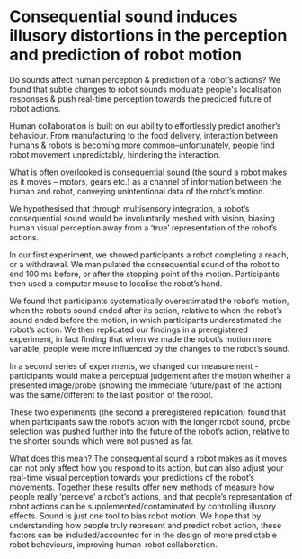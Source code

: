 # Consequential sound induces illusory distortions in the perception and prediction of robot motion
 
Do sounds affect human perception & prediction of a robot’s actions? We found that subtle changes to robot sounds modulate people's localisation responses & push real-time perception towards the predicted future of robot actions.

Human collaboration is built on our ability to effortlessly predict another’s behaviour. From manufacturing to the food delivery, interaction between humans & robots is becoming more common–unfortunately, people find robot movement unpredictably, hindering the interaction.

What is often overlooked is consequential sound (the sound a robot makes as it moves – motors, gears etc.) as a channel of information between the human and robot, conveying unintentional data of the robot’s motion. 

We hypothesised that through multisensory integration, a robot’s consequential sound would be involuntarily meshed with vision, biasing human visual perception away from a ‘true’ representation of the robot’s actions.

In our first experiment, we showed participants a robot completing a reach, or a withdrawal. We manipulated the consequential sound of the robot to end 100 ms before, or after the stopping point of the motion. Participants then used a computer mouse to localise the robot’s hand.

We found that participants systematically overestimated the robot’s motion, when the robot’s sound ended after its action, relative to when the robot’s sound ended before the motion, in which participants underestimated the robot’s action. 
We then replicated our findings in a preregistered experiment, in fact finding that when we made the robot’s motion more variable, people were more influenced by the changes to the robot’s sound. 

In a second series of experiments, we changed our measurement - participants would make a perceptual judgement after the motion whether a presented image/probe (showing the immediate future/past of the action) was the same/different to the last position of the robot. 

These two experiments (the second a preregistered replication) found that when participants saw the robot’s action with the longer robot sound, probe selection was pushed further into the future of the robot’s action, relative to the shorter sounds which were not pushed as far. 

What does this mean? The consequential sound a robot makes as it moves can not only affect how you respond to its action, but can also adjust your real-time visual perception towards your predictions of the robot’s movements. 
Together these results offer new methods of measure how people really ‘perceive’ a robot’s actions, and that people’s representation of robot actions can be supplemented/contaminated by controlling illusory effects.
Sound is just one tool to bias robot motion. We hope that by understanding how people truly represent and predict robot action, these factors can be included/accounted for in the design of more predictable robot behaviours, improving human-robot collaboration.  
